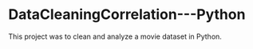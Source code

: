 # DataCleaningCorrelation---Python
This project was to clean and analyze a movie dataset in Python.
